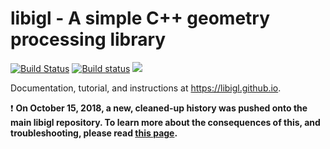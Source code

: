 # libigl - A simple C++ geometry processing library
[![Build Status](https://travis-ci.org/libigl/libigl.svg?branch=master)](https://travis-ci.org/libigl/libigl)
[![Build status](https://ci.appveyor.com/api/projects/status/mf3t9rnhco0vhly8/branch/master?svg=true)](https://ci.appveyor.com/project/danielepanozzo/libigl-6hjk1/branch/master)
![](https://github.com/libigl/libigl-legacy/raw/5ff6387765fa85ca46f1a6222728e35e2b8b8961/libigl-teaser.png)

Documentation, tutorial, and instructions at <https://libigl.github.io>.

:exclamation: **On October 15, 2018, a new, cleaned-up history was pushed onto the main libigl repository. To learn more about the consequences of this, and troubleshooting, please read [this page](https://libigl.github.io/rewritten-history/).**
